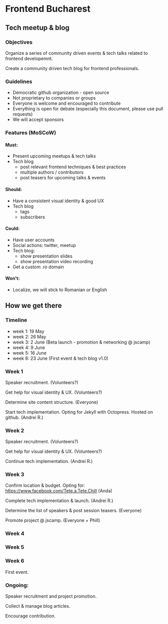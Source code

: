 Frontend Bucharest
==================

Tech meetup & blog
------------------



### Objectives

Organize a series of community driven events & tech talks related to frontend developemnt.

Create a community driven tech blog for frontend professionals.





### Guidelines

- Democratic github organization - open source
- Not proprietary to companies or groups
- Everyone is welcome and encouraged to contribute
- Everything is open for debate (especially this document, please use pull requests)
- We will accept sponsors



### Features (MoSCoW)

#### Must:

- Present upcoming meetups & tech talks
- Tech blog
    - post relevant frontend techniques & best practices
    - multiple authors / contributors
    - post teasers for upcoming talks & events

#### Should:

- Have a consistent visual identity & good UX
- Tech blog
    - tags
    - subscribers

#### Could:

- Have user accounts
- Social actions: twitter, meetup
- Tech blog:
    - show presentation slides
    - show presentation video recording
- Get a custom .ro domain

#### Won't:

- Localize, we will stick to Romanian or English






How we get there
----------------





### Timeline

- week 1: 19 May
- week 2: 26 May
- week 3: 2 June (Beta launch - promotion & networking @ jscamp)
- week 4: 9 June
- week 5: 16 June
- week 6: 23 June (First event & tech blog v1.0)






### Week 1

Speaker recruitment. (Volunteers?)

Get help for visual identity & UX. (Volunteers?)

Determine site content structure. (Everyone)

Start tech implementation. Opting for Jekyll with Octopress. Hosted on github. (Andrei R.)


### Week 2

Speaker recruitment. (Volunteers?)

Get help for visual identity & UX. (Volunteers?)

Continue tech implementation. (Andrei R.)



### Week 3

Confirm location & budget. Opting for: https://www.facebook.com/Tete.a.Tete.Chill (Anda)

Complete tech implementation & launch. (Andrei R.)

Determine the list of speakers & post session teasers. (Everyone)

Promote project @ jscamp. (Everyone + Phill)


### Week 4

### Week 5

### Week 6

First event.

### Ongoing:

Speaker recruitment and project promotion.

Collect & manage blog articles.

Encourage contribution.
